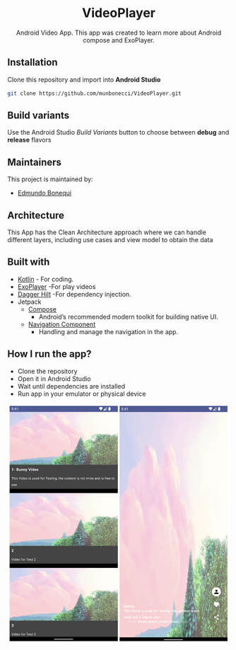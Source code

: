 <h1 align="center">VideoPlayer</h1> 

<p align="center">
Android Video App. This app was created to learn more about Android compose and ExoPlayer.
</p>

## Installation

Clone this repository and import into **Android Studio**

```bash
git clone https://github.com/munbonecci/VideoPlayer.git
```

## Build variants

Use the Android Studio *Build Variants* button to choose between **debug** and **release**
flavors

## Maintainers

This project is maintained by:

* [Edmundo Bonequi](http://github.com/munbonecci)

## Architecture

This App has the Clean Architecture approach where we can handle different layers,
including use cases and view model to obtain the data

## Built with

- [Kotlin](https://kotlinlang.org/) - For coding.
- [ExoPlayer](https://developer.android.com/guide/topics/media/exoplayer) -For play videos
- [Dagger Hilt](https://developer.android.com/training/dependency-injection/hilt-android) -For
    dependency injection.
- Jetpack
    - [Compose](https://developer.android.com/jetpack/compose?gclid=CjwKCAiAzKqdBhAnEiwAePEjkkbfP8b_r6c57F3jtdwOjxWpBbNOXVmpSnAUu4HKCid7KtSvfiiYeRoC1wYQAvD_BwE&gclsrc=aw.ds)
        - Android’s recommended modern toolkit for building native UI.
  - [Navigation Component](https://developer.android.com/guide/navigation/navigation-getting-started)
      - Handling and manage the navigation in the app.

## How I run the app?

- Clone the repository
- Open it in Android Studio
- Wait until dependencies are installed
- Run app in your emulator or physical device

![App Screens](app/app-image.png)